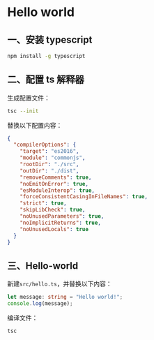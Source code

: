 # Hello world

## 一、安装 typescript

```bash
npm install -g typescript
```

## 二、配置 ts 解释器

生成配置文件：

```bash
tsc --init
```

替换以下配置内容：

```json
{
  "compilerOptions": {
    "target": "es2016",
    "module": "commonjs",
    "rootDir": "./src",
    "outDir": "./dist",
    "removeComments": true,
    "noEmitOnError": true,
    "esModuleInterop": true,
    "forceConsistentCasingInFileNames": true,
    "strict": true,
    "skipLibCheck": true,
    "noUnusedParameters": true,
    "noImplicitReturns": true,
    "noUnusedLocals": true
  }
}
```

## 三、Hello-world

新建`src/hello.ts`，并替换以下内容：

```ts
let message: string = "Hello world!";
console.log(message);
```

编译文件：

```bash
tsc
```
